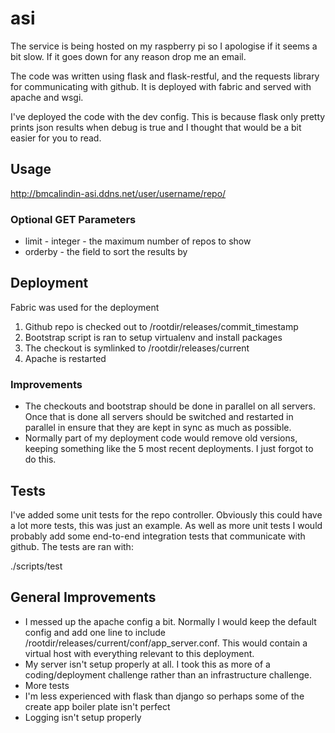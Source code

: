 # asi

The service is being hosted on my raspberry pi so I apologise if it seems a bit slow. If it goes down for any reason drop me an email.

The code was written using flask and flask-restful, and the requests library for communicating with github. It is deployed with fabric and served with apache and wsgi.

I've deployed the code with the dev config. This is because flask only pretty prints json results when debug is true and I thought that would be a bit easier for you to read.

## Usage
http://bmcalindin-asi.ddns.net/user/username/repo/

### Optional GET Parameters
* limit - integer - the maximum number of repos to show
* orderby - the field to sort the results by

## Deployment
Fabric was used for the deployment

1. Github repo is checked out to /rootdir/releases/commit_timestamp
2. Bootstrap script is ran to setup virtualenv and install packages
3. The checkout is symlinked to /rootdir/releases/current
4. Apache is restarted

### Improvements

* The checkouts and bootstrap should be done in parallel on all servers. Once that is done all servers should be switched and restarted in parallel in ensure that they are kept in sync as much as possible.
* Normally part of my deployment code would remove old versions, keeping something like the 5 most recent deployments. I just forgot to do this.

## Tests

I've added some unit tests for the repo controller. Obviously this could have a lot more tests, this was just an example. As well as more unit tests I
would probably add some end-to-end integration tests that communicate with github. The tests are ran with:

./scripts/test

## General Improvements

* I messed up the apache config a bit. Normally I would keep the default config and add one line to include /rootdir/releases/current/conf/app_server.conf. This would contain a virtual host with everything relevant to this deployment.
* My server isn't setup properly at all. I took this as more of a coding/deployment challenge rather than an infrastructure challenge.
* More tests
* I'm less experienced with flask than django so perhaps some of the create app boiler plate isn't perfect
* Logging isn't setup properly

